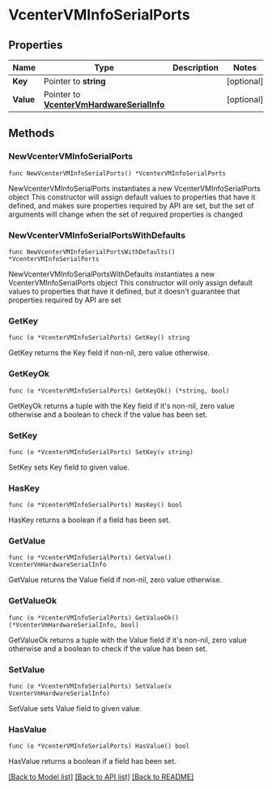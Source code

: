 # VcenterVMInfoSerialPorts

## Properties

Name | Type | Description | Notes
------------ | ------------- | ------------- | -------------
**Key** | Pointer to **string** |  | [optional] 
**Value** | Pointer to [**VcenterVmHardwareSerialInfo**](VcenterVmHardwareSerialInfo.md) |  | [optional] 

## Methods

### NewVcenterVMInfoSerialPorts

`func NewVcenterVMInfoSerialPorts() *VcenterVMInfoSerialPorts`

NewVcenterVMInfoSerialPorts instantiates a new VcenterVMInfoSerialPorts object
This constructor will assign default values to properties that have it defined,
and makes sure properties required by API are set, but the set of arguments
will change when the set of required properties is changed

### NewVcenterVMInfoSerialPortsWithDefaults

`func NewVcenterVMInfoSerialPortsWithDefaults() *VcenterVMInfoSerialPorts`

NewVcenterVMInfoSerialPortsWithDefaults instantiates a new VcenterVMInfoSerialPorts object
This constructor will only assign default values to properties that have it defined,
but it doesn't guarantee that properties required by API are set

### GetKey

`func (o *VcenterVMInfoSerialPorts) GetKey() string`

GetKey returns the Key field if non-nil, zero value otherwise.

### GetKeyOk

`func (o *VcenterVMInfoSerialPorts) GetKeyOk() (*string, bool)`

GetKeyOk returns a tuple with the Key field if it's non-nil, zero value otherwise
and a boolean to check if the value has been set.

### SetKey

`func (o *VcenterVMInfoSerialPorts) SetKey(v string)`

SetKey sets Key field to given value.

### HasKey

`func (o *VcenterVMInfoSerialPorts) HasKey() bool`

HasKey returns a boolean if a field has been set.

### GetValue

`func (o *VcenterVMInfoSerialPorts) GetValue() VcenterVmHardwareSerialInfo`

GetValue returns the Value field if non-nil, zero value otherwise.

### GetValueOk

`func (o *VcenterVMInfoSerialPorts) GetValueOk() (*VcenterVmHardwareSerialInfo, bool)`

GetValueOk returns a tuple with the Value field if it's non-nil, zero value otherwise
and a boolean to check if the value has been set.

### SetValue

`func (o *VcenterVMInfoSerialPorts) SetValue(v VcenterVmHardwareSerialInfo)`

SetValue sets Value field to given value.

### HasValue

`func (o *VcenterVMInfoSerialPorts) HasValue() bool`

HasValue returns a boolean if a field has been set.


[[Back to Model list]](../README.md#documentation-for-models) [[Back to API list]](../README.md#documentation-for-api-endpoints) [[Back to README]](../README.md)


